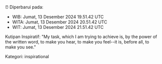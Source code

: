 ⏰ Diperbarui pada:
- WIB: Jumat, 13 Desember 2024 19.51.42 UTC
- WITA: Jumat, 13 Desember 2024 20.51.42 UTC
- WIT: Jumat, 13 Desember 2024 21.51.42 UTC

Kutipan Inspiratif:
"My task, which I am trying to achieve is, by the power of the written word, to make you hear, to make you feel--it is, before all, to make you see."


Kategori: inspirational

